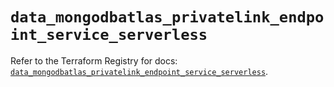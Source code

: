 # `data_mongodbatlas_privatelink_endpoint_service_serverless`

Refer to the Terraform Registry for docs: [`data_mongodbatlas_privatelink_endpoint_service_serverless`](https://registry.terraform.io/providers/mongodb/mongodbatlas/1.30.0/docs/data-sources/privatelink_endpoint_service_serverless).
